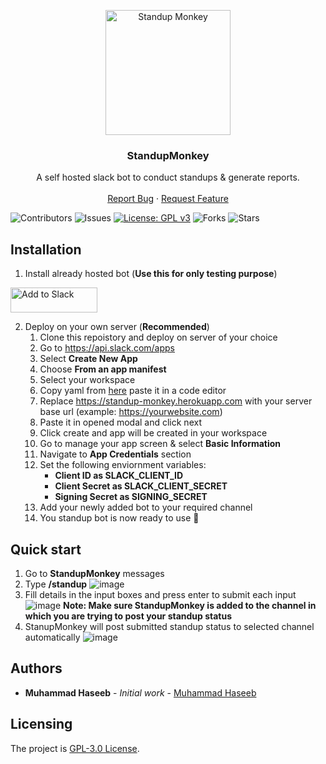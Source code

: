 <p align="center">
  <a href="https://github.com/iam-mhaseeb/StandupMonkey">
    <img src="https://user-images.githubusercontent.com/15142776/123471571-6c043280-d60f-11eb-8db3-2f706fe47b4e.png" alt="Standup Monkey" width="200px">
  </a>

<h3 align="center">StandupMonkey</h3>

  <p align="center">
    A self hosted slack bot to conduct standups &amp; generate reports.
    <br />
    <br />
    <a href="https://github.com/iam-mhaseeb/StandupMonkey/issues">Report Bug</a>
    ·
    <a href="https://github.com/iam-mhaseeb/StandupMonkey/issues">Request Feature</a>
  </p>
</p>

![Contributors](https://img.shields.io/github/contributors/iam-mhaseeb/StandupMonkey)
![Issues](https://img.shields.io/github/issues-raw/iam-mhaseeb/StandupMonkey)
[![License: GPL v3](https://img.shields.io/badge/License-GPLv3-blue.svg)](https://www.gnu.org/licenses/gpl-3.0)
![Forks](https://img.shields.io/github/forks/iam-mhaseeb/StandupMonkey?style=social)
![Stars](https://img.shields.io/github/stars/iam-mhaseeb/StandupMonkey?style=social)

Installation
-----------
1. Install already hosted bot (**Use this for only testing purpose**)

<a href="https://standup-monkey.herokuapp.com/slack/install"><img alt="Add to Slack" height="40" width="139" src="https://platform.slack-edge.com/img/add_to_slack.png" srcSet="https://platform.slack-edge.com/img/add_to_slack.png 1x, https://platform.slack-edge.com/img/add_to_slack@2x.png 2x" /></a>

2. Deploy on your own server (**Recommended**)
    1. Clone this repoistory and deploy on server of your choice
    2. Go to https://api.slack.com/apps
    4. Select **Create New App**
    5. Choose **From an app manifest**
    6. Select your workspace
    7. Copy yaml from [here](https://github.com/iam-mhaseeb/StandupMonkey/blob/main/manifest/app.yml) paste it in a code editor
    8. Replace https://standup-monkey.herokuapp.com with your server base url (example: https://yourwebsite.com)
    9. Paste it in opened modal and click next
    10. Click create and app will be created in your workspace
    11. Go to manage your app screen & select **Basic Information**
    12. Navigate to **App Credentials** section
    13. Set the following enviornment variables:
        * **Client ID as SLACK_CLIENT_ID**
        * **Client Secret as SLACK_CLIENT_SECRET**
        * **Signing Secret as SIGNING_SECRET**
    14. Add your newly added bot to your required channel  
    15. You standup bot is now ready to use 🎉 
 
Quick start
-----------
1. Go to **StandupMonkey** messages
2. Type **/standup**
![image](https://user-images.githubusercontent.com/15142776/123472160-3ca1f580-d610-11eb-9f1e-16e12e2c4897.png)
3. Fill details in the input boxes and press enter to submit each input
![image](https://user-images.githubusercontent.com/15142776/123472383-88549f00-d610-11eb-9e7c-fa3e176330c5.png)
**Note: Make sure StandupMonkey is added to the channel in which you are trying to post your standup status**
4. StanupMonkey will post submitted standup status to selected channel automatically
![image](https://user-images.githubusercontent.com/15142776/123472559-c0f47880-d610-11eb-8d95-ef60c3f709e5.png)

## Authors

* **Muhammad Haseeb** - *Initial work* - [Muhammad Haseeb](https://github.com/iam-mhaseeb)

## Licensing
The project is [GPL-3.0 License](LICENSE).
